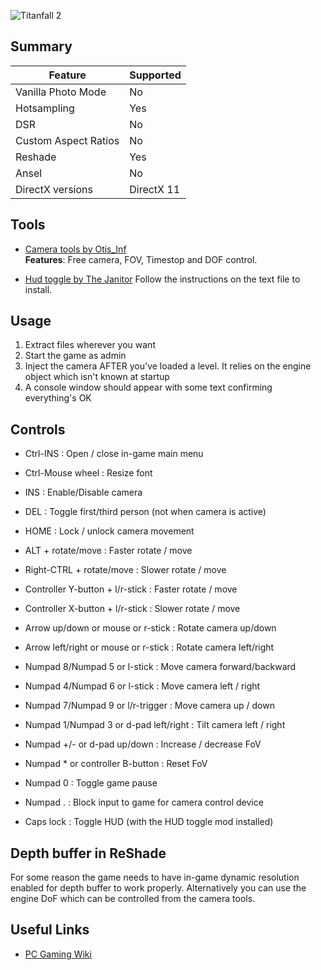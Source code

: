 ![Titanfall 2](\Images\titanfall2.png "Shot by Phoenix")

## Summary

Feature | Supported
--|--
Vanilla Photo Mode | No
Hotsampling | Yes
DSR | No
Custom Aspect Ratios | No
Reshade | Yes
Ansel | No
DirectX versions | DirectX 11
 
## Tools

* [Camera tools by Otis_Inf](https://patreon.com/Otis_Inf)  
**Features**: Free camera, FOV, Timestop and DOF control.

* [Hud toggle by The Janitor](http://www.moddb.com/games/titanfall-2/downloads/toggle-hud5)
Follow the instructions on the text file to install.

## Usage

1. Extract files wherever you want
2. Start the game as admin
3. Inject the camera AFTER you've loaded a level. It relies on the engine object which isn't known at startup
4. A console window should appear with some text confirming everything's OK

## Controls

- Ctrl-INS                              : Open / close in-game main menu
- Ctrl-Mouse wheel                      : Resize font
- INS                                   : Enable/Disable camera
- DEL                                   : Toggle first/third person (not when camera is active)
- HOME                                  : Lock / unlock camera movement
- ALT + rotate/move                     : Faster rotate / move
- Right-CTRL + rotate/move              : Slower rotate / move
- Controller Y-button + l/r-stick       : Faster rotate / move
- Controller X-button + l/r-stick       : Slower rotate / move
- Arrow up/down or mouse or r-stick     : Rotate camera up/down
- Arrow left/right or mouse or r-stick  : Rotate camera left/right
- Numpad 8/Numpad 5 or l-stick          : Move camera forward/backward
- Numpad 4/Numpad 6 or l-stick          : Move camera left / right
- Numpad 7/Numpad 9 or l/r-trigger      : Move camera up / down
- Numpad 1/Numpad 3 or d-pad left/right : Tilt camera left / right
- Numpad +/- or d-pad up/down           : Increase / decrease FoV
- Numpad * or controller B-button       : Reset FoV
- Numpad 0                              : Toggle game pause
- Numpad .                              : Block input to game for camera control device

- Caps lock                             : Toggle HUD (with the HUD toggle mod installed)


## Depth buffer in ReShade
For some reason the game needs to have in-game dynamic resolution enabled for depth buffer to work properly. Alternatively you can use the engine DoF 
which can be controlled from the camera tools.

## Useful Links

* [PC Gaming Wiki](https://www.pcgamingwiki.com/wiki/Titanfall_2)